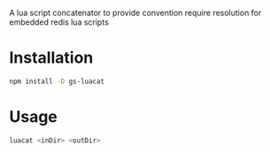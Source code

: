 A lua script concatenator to provide convention require resolution for embedded redis lua scripts

# Installation

```bash
npm install -D gs-luacat
```

# Usage

```bash
luacat <inDir> <outDir>
```
